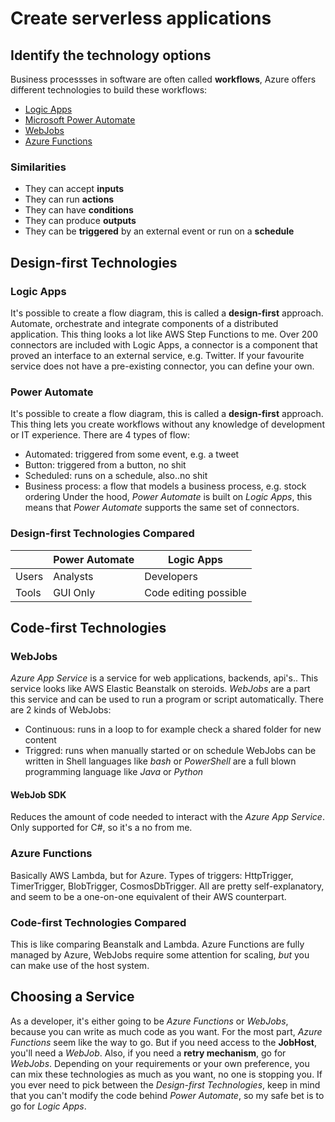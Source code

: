 # Create serverless applications

## Identify the technology options
Business processses in software are often called **workflows**, Azure offers different technologies to build
these workflows:
- [Logic Apps](https://azure.microsoft.com/en-us/services/logic-apps/)
- [Microsoft Power Automate](https://flow.microsoft.com/en-us/)
- [WebJobs](https://docs.microsoft.com/en-us/azure/app-service/webjobs-create)
- [Azure Functions](https://azure.microsoft.com/en-us/services/functions/)
### Similarities
- They can accept **inputs**
- They can run **actions**
- They can have **conditions**
- They can produce **outputs**
- They can be **triggered** by an external event or run on a **schedule**

## Design-first Technologies
### Logic Apps
It's possible to create a flow diagram, this is called a **design-first** approach.
Automate, orchestrate and integrate components of a distributed application. This thing looks a lot like AWS Step Functions to me.
Over 200 connectors are included with Logic Apps, a connector is a component that proved an interface to an external service, e.g. Twitter.
If your favourite service does not have a pre-existing connector, you can define your own.

### Power Automate
It's possible to create a flow diagram, this is called a **design-first** approach.
This thing lets you create workflows without any knowledge of development or IT experience.
There are 4 types of flow:
- Automated: triggered from some event, e.g. a tweet
- Button: triggered from a button, no shit
- Scheduled: runs on a schedule, also..no shit
- Business process: a flow that models a business process, e.g. stock ordering
Under the hood, *Power Automate* is built on *Logic Apps*, this means that *Power Automate* supports the same
set of connectors.

### Design-first Technologies Compared
|       | Power Automate | Logic Apps            |
|-------|----------------|-----------------------|
| Users | Analysts       | Developers            |
| Tools | GUI Only       | Code editing possible |

## Code-first Technologies
### WebJobs
*Azure App Service* is a service for web applications, backends, api's.. This service looks like AWS Elastic Beanstalk on steroids.
*WebJobs* are a part this service and can be used to run a program or script automatically.
There are 2 kinds of WebJobs:
- Continuous: runs in a loop to for example check a shared folder for new content
- Triggred: runs when manually started or on schedule
WebJobs can be written in Shell languages like *bash* or *PowerShell* are a full blown programming language
like *Java* or *Python*
#### WebJob SDK
Reduces the amount of code needed to interact with the *Azure App Service*. Only supported for C#, so it's a no from me.

### Azure Functions
Basically AWS Lambda, but for Azure.
Types of triggers: HttpTrigger, TimerTrigger, BlobTrigger, CosmosDbTrigger. All are pretty self-explanatory, and seem to be a one-on-one equivalent of their AWS counterpart.

### Code-first Technologies Compared
This is like comparing Beanstalk and Lambda. Azure Functions are fully managed by Azure, WebJobs require some attention for scaling, *but* you can make use of the host system.

## Choosing a Service
As a developer, it's either going to be *Azure Functions* or *WebJobs*, because you can write as much code as you want.
For the most part, *Azure Functions* seem like the way to go. But if you need access to the **JobHost**, you'll need a *WebJob*.
Also, if you need a **retry mechanism**, go for *WebJobs*.
Depending on your requirements or your own preference, you can mix these technologies as much as you want, no one is stopping you.
If you ever need to pick between the *Design-first Technologies*, keep in mind that you can't modify the code behind *Power Automate*,
so my safe bet is to go for *Logic Apps*.
